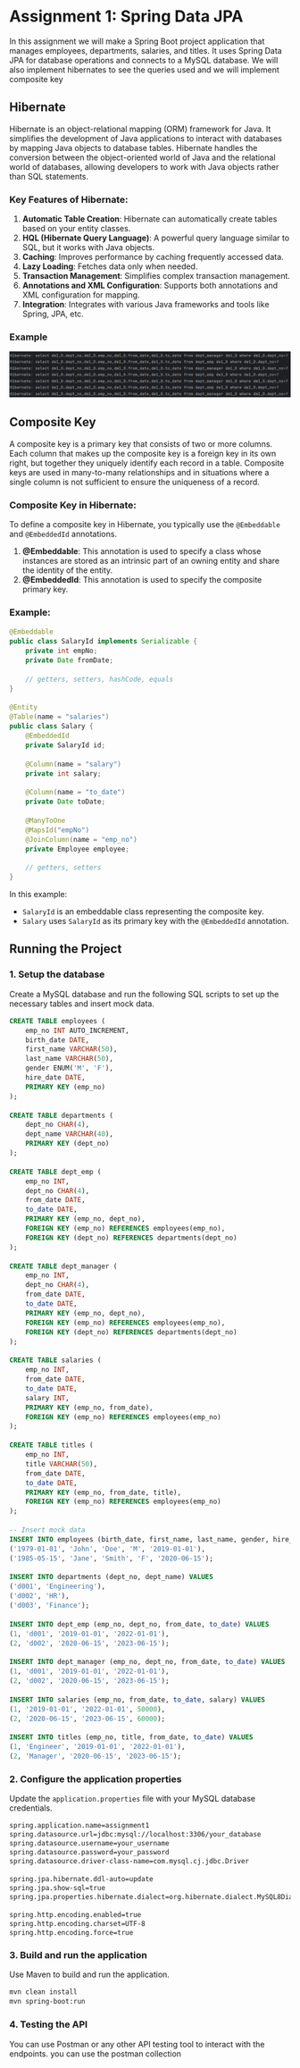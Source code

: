 
# Assignment 1: Spring Data JPA

In this assignment we will make a Spring Boot project application that manages employees, departments, salaries, and titles. It uses Spring Data JPA for database operations and connects to a MySQL database. We will also implement hibernates to see the queries used and we will implement composite key

## Hibernate

Hibernate is an object-relational mapping (ORM) framework for Java. It simplifies the development of Java applications to interact with databases by mapping Java objects to database tables. Hibernate handles the conversion between the object-oriented world of Java and the relational world of databases, allowing developers to work with Java objects rather than SQL statements.

### Key Features of Hibernate:

1. **Automatic Table Creation**: Hibernate can automatically create tables based on your entity classes.
2. **HQL (Hibernate Query Language)**: A powerful query language similar to SQL, but it works with Java objects.
3. **Caching**: Improves performance by caching frequently accessed data.
4. **Lazy Loading**: Fetches data only when needed.
5. **Transaction Management**: Simplifies complex transaction management.
6. **Annotations and XML Configuration**: Supports both annotations and XML configuration for mapping.
7. **Integration**: Integrates with various Java frameworks and tools like Spring, JPA, etc.

### Example
![img_1.png](img_1.png)

## Composite Key

A composite key is a primary key that consists of two or more columns. Each column that makes up the composite key is a foreign key in its own right, but together they uniquely identify each record in a table. Composite keys are used in many-to-many relationships and in situations where a single column is not sufficient to ensure the uniqueness of a record.

### Composite Key in Hibernate:

To define a composite key in Hibernate, you typically use the `@Embeddable` and `@EmbeddedId` annotations.

1. **@Embeddable**: This annotation is used to specify a class whose instances are stored as an intrinsic part of an owning entity and share the identity of the entity.
2. **@EmbeddedId**: This annotation is used to specify the composite primary key.

### Example:

```java
@Embeddable
public class SalaryId implements Serializable {
    private int empNo;
    private Date fromDate;
    
    // getters, setters, hashCode, equals
}

@Entity
@Table(name = "salaries")
public class Salary {
    @EmbeddedId
    private SalaryId id;

    @Column(name = "salary")
    private int salary;

    @Column(name = "to_date")
    private Date toDate;

    @ManyToOne
    @MapsId("empNo")
    @JoinColumn(name = "emp_no")
    private Employee employee;
    
    // getters, setters
}
```

In this example:
- `SalaryId` is an embeddable class representing the composite key.
- `Salary` uses `SalaryId` as its primary key with the `@EmbeddedId` annotation.

## Running the Project

### 1. Setup the database

Create a MySQL database and run the following SQL scripts to set up the necessary tables and insert mock data.

```sql
CREATE TABLE employees (
    emp_no INT AUTO_INCREMENT,
    birth_date DATE,
    first_name VARCHAR(50),
    last_name VARCHAR(50),
    gender ENUM('M', 'F'),
    hire_date DATE,
    PRIMARY KEY (emp_no)
);

CREATE TABLE departments (
    dept_no CHAR(4),
    dept_name VARCHAR(40),
    PRIMARY KEY (dept_no)
);

CREATE TABLE dept_emp (
    emp_no INT,
    dept_no CHAR(4),
    from_date DATE,
    to_date DATE,
    PRIMARY KEY (emp_no, dept_no),
    FOREIGN KEY (emp_no) REFERENCES employees(emp_no),
    FOREIGN KEY (dept_no) REFERENCES departments(dept_no)
);

CREATE TABLE dept_manager (
    emp_no INT,
    dept_no CHAR(4),
    from_date DATE,
    to_date DATE,
    PRIMARY KEY (emp_no, dept_no),
    FOREIGN KEY (emp_no) REFERENCES employees(emp_no),
    FOREIGN KEY (dept_no) REFERENCES departments(dept_no)
);

CREATE TABLE salaries (
    emp_no INT,
    from_date DATE,
    to_date DATE,
    salary INT,
    PRIMARY KEY (emp_no, from_date),
    FOREIGN KEY (emp_no) REFERENCES employees(emp_no)
);

CREATE TABLE titles (
    emp_no INT,
    title VARCHAR(50),
    from_date DATE,
    to_date DATE,
    PRIMARY KEY (emp_no, from_date, title),
    FOREIGN KEY (emp_no) REFERENCES employees(emp_no)
);

-- Insert mock data
INSERT INTO employees (birth_date, first_name, last_name, gender, hire_date) VALUES
('1979-01-01', 'John', 'Doe', 'M', '2019-01-01'),
('1985-05-15', 'Jane', 'Smith', 'F', '2020-06-15');

INSERT INTO departments (dept_no, dept_name) VALUES
('d001', 'Engineering'),
('d002', 'HR'),
('d003', 'Finance');

INSERT INTO dept_emp (emp_no, dept_no, from_date, to_date) VALUES
(1, 'd001', '2019-01-01', '2022-01-01'),
(2, 'd002', '2020-06-15', '2023-06-15');

INSERT INTO dept_manager (emp_no, dept_no, from_date, to_date) VALUES
(1, 'd001', '2019-01-01', '2022-01-01'),
(2, 'd002', '2020-06-15', '2023-06-15');

INSERT INTO salaries (emp_no, from_date, to_date, salary) VALUES
(1, '2019-01-01', '2022-01-01', 50000),
(2, '2020-06-15', '2023-06-15', 60000);

INSERT INTO titles (emp_no, title, from_date, to_date) VALUES
(1, 'Engineer', '2019-01-01', '2022-01-01'),
(2, 'Manager', '2020-06-15', '2023-06-15');
```

### 2. Configure the application properties

Update the `application.properties` file with your MySQL database credentials.

```properties
spring.application.name=assignment1
spring.datasource.url=jdbc:mysql://localhost:3306/your_database
spring.datasource.username=your_username
spring.datasource.password=your_password
spring.datasource.driver-class-name=com.mysql.cj.jdbc.Driver

spring.jpa.hibernate.ddl-auto=update
spring.jpa.show-sql=true
spring.jpa.properties.hibernate.dialect=org.hibernate.dialect.MySQL8Dialect

spring.http.encoding.enabled=true
spring.http.encoding.charset=UTF-8
spring.http.encoding.force=true
```

### 3. Build and run the application

Use Maven to build and run the application.

```bash
mvn clean install
mvn spring-boot:run
```

### 4. Testing the API

You can use Postman or any other API testing tool to interact with the endpoints. you can use the postman collection